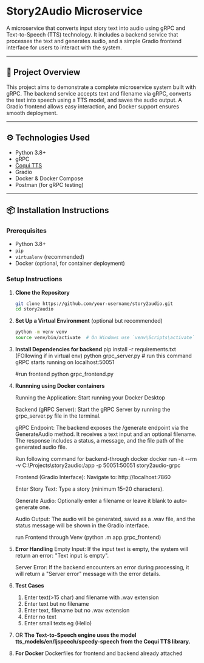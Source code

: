 # Story2Audio Microservice

A microservice that converts input story text into audio using gRPC and Text-to-Speech (TTS) technology. It includes a backend service that processes the text and generates audio, and a simple Gradio frontend interface for users to interact with the system.

---

## 📌 Project Overview

This project aims to demonstrate a complete microservice system built with gRPC. The backend service accepts text and filename via gRPC, converts the text into speech using a TTS model, and saves the audio output. A Gradio frontend allows easy interaction, and Docker support ensures smooth deployment.

---

## ⚙️ Technologies Used

- Python 3.8+
- gRPC
- [Coqui TTS](https://github.com/coqui-ai/TTS)
- Gradio
- Docker & Docker Compose
- Postman (for gRPC testing)

---

## 📦 Installation Instructions

### Prerequisites

- Python 3.8+
- `pip`
- `virtualenv` (recommended)
- Docker (optional, for container deployment)

### Setup Instructions

1. **Clone the Repository**

   ```bash
   git clone https://github.com/your-username/story2audio.git
   cd story2audio

2. **Set Up a Virtual Environment** (optional but recommended)

   ```bash
   python -m venv venv
   source venv/bin/activate  # On Windows use `venv\Scripts\activate`

3. **Install Dependencies for backend** 
    pip install -r requirements.txt
     (FOllowing if in virtual env)
    python grpc_server.py         # run this  command 
    gRPC starts running on localhost:50051

    #run frontend
    python grpc_frontend.py

4. **Runnning using Docker containers**


    Running the Application:
    Start running your Docker Desktop

    Backend (gRPC Server):
    Start the gRPC Server by running the grpc_server.py file in the terminal.

    gRPC Endpoint: The backend exposes the /generate endpoint via the GenerateAudio method. It receives a text input and an optional filename. The response includes a status, a message, and the file path of the generated audio file.
  
    Run following command for backend-through docker
    docker run -it --rm -v C:\Projects\story2audio:/app -p 50051:50051 story2audio-grpc

    Frontend (Gradio Interface):
    Navigate to: http://localhost:7860

    Enter Story Text: Type a story (minimum 15–20 characters).

    Generate Audio: Optionally enter a filename or leave it blank to auto-generate one.

    Audio Output: The audio will be generated, saved as a .wav file, and the status message will be shown in the Gradio interface.

    run Frontend through Venv (python .m app.grpc_frontend)

5. **Error Handling**
    Empty Input: If the input text is empty, the system will return an error: "Text input is empty".

    Server Error: If the backend encounters an error during processing, it will return a "Server error" message with the error details.


6. **Test Cases**
    1. Enter text(>15 char) and filename with .wav extension
    2. Enter text but no filename
    3. Enter text, filename but no .wav extension
    4. Enter no text
    5. Enter small texts eg (Hello)

7.  OR **The Text-to-Speech engine uses the model tts_models/en/ljspeech/speedy-speech from the Coqui TTS library.**

8. **For Docker**
     Dockerfiles for frontend and backend already attached